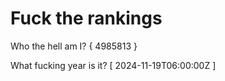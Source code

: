 # Fuck the rankings

Who the hell am I?
{ 4985813 }

What fucking year is it?
[ 2024-11-19T06:00:00Z ]
